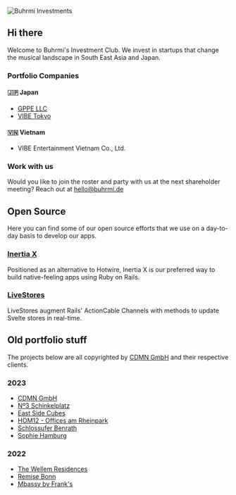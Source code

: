 ![Buhrmi Investments](https://pbs.twimg.com/profile_banners/709371380098183168/1714393264/1500x500)
## Hi there

Welcome to Buhrmi's Investment Club. We invest in startups that change the musical landscape in South East Asia and Japan.

### Portfolio Companies

#### 🇯🇵 Japan

* [GPPE LLC](https://www.instagram.com/gppe_official)
* [VIBE Tokyo](https://www.instagram.com/vibetokyohq)

#### 🇻🇳 Vietnam

* VIBE Entertainment Vietnam Co., Ltd.

### Work with us

Would you like to join the roster and party with us at the next shareholder meeting? Reach out at [hello@buhrmi.de](mailto:hello@buhrmi.de)

## Open Source

Here you can find some of our open source efforts that we use on a day-to-day basis to develop our apps.

### [Inertia X](https://github.com/buhrmi/inertiax)

Positioned as an alternative to Hotwire, Inertia X is our preferred way to build native-feeling apps using Ruby on Rails.

### [LiveStores](https://github.com/buhrmi/livestores)

LiveStores augment Rails' ActionCable Channels with methods to update Svelte stores in real-time.

## Old portfolio stuff

The projects below are all copyrighted by [CDMN GmbH](https://cdmn.de) and their respective clients.

### 2023

- [CDMN GmbH](https://cdmn.de)
- [Nº3 Schinkelplatz](https://no3-schinkelplatz.cdmn.de/en)
- [East Side Cubes](https://www.east-side-cubes.de)
- [HOM12 - Offices am Rheinpark](https://www.hom12.de)
- [Schlossufer Benrath](https://www.schlossufer-benrath.de)
- [Sophie Hamburg](https://sophie.hamburg)

### 2022

- [The Wellem Residences](https://www.thewellemresidences.com)
- [Remise Bonn](https://www.remise-bonn.de)
- [Mbassy by Frank's](https://www.mbassybyfranks.com)

